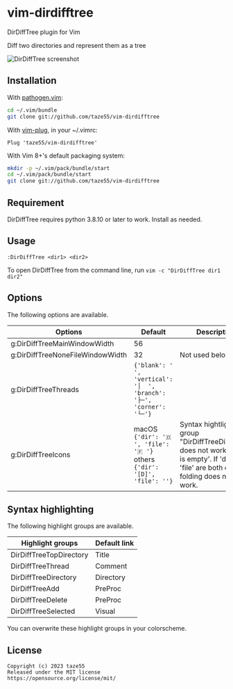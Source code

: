 # vim-dirdifftree

DirDiffTree plugin for Vim

Diff two directories and represent them as a tree

![DirDiffTree screenshot](https://vim-dirdifftree.s3.ap-northeast-1.amazonaws.com/screenshot.png)

## Installation

With [pathogen.vim](https://github.com/tpope/vim-pathogen):

```sh
cd ~/.vim/bundle
git clone git://github.com/taze55/vim-dirdifftree
```

With [vim-plug](https://github.com/junegunn/vim-plug), in your ~/.vimrc:

```vim
Plug 'taze55/vim-dirdifftree'
```

With Vim 8+'s default packaging system:

```sh
mkdir -p ~/.vim/pack/bundle/start
cd ~/.vim/pack/bundle/start
git clone git://github.com/taze55/vim-dirdifftree
```

## Requirement

DirDiffTree requires python 3.8.10 or later to work. Install as needed.

## Usage

```vim
:DirDiffTree <dir1> <dir2>
```

To open DirDiffTree from the command line, run `vim -c "DirDiffTree dir1 dir2"`

## Options

The following options are available.

| Options                          | Default                                                                                    | Description                                                                                                                                   |
| -------------------------------- | ------------------------------------------------------------------------------------------ | --------------------------------------------------------------------------------------------------------------------------------------------- |
| g:DirDiffTreeMainWindowWidth     | 56                                                                                         |                                                                                                                                               |
| g:DirDiffTreeNoneFileWindowWidth | 32                                                                                         | Not used below 0                                                                                                                              |
| g:DirDiffTreeThreads             | `{'blank': '    ', 'vertical': '│  ', 'branch': '├─', 'corner': '└─'}`                     |                                                                                                                                               |
| g:DirDiffTreeIcons               | macOS<br /> `{'dir': '🇩 ', 'file': '🇫 '}`<br />others<br /> `{'dir': '[D]', 'file': ''}` | Syntax hightlighing group "DirDiffTreeDirectory" does not work if 'dir' is empty'. If 'dir' and 'file' are both empty, folding does not work. |

## Syntax highlighting

The following highlight groups are available.

| Highlight groups        | Default link |
| ----------------------- | ------------ |
| DirDiffTreeTopDirectory | Title        |
| DirDiffTreeThread       | Comment      |
| DirDiffTreeDirectory    | Directory    |
| DirDiffTreeAdd          | PreProc      |
| DirDiffTreeDelete       | PreProc      |
| DirDiffTreeSelected     | Visual       |

You can overwrite these highlight groups in your colorscheme.

## License

```
Copyright (c) 2023 taze55
Released under the MIT license
https://opensource.org/license/mit/
```
